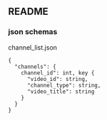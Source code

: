 ## README

### json schemas
channel_list.json
```
{
  "channels": {
    channel_id": int, key {
      "video_id": string,
      "channel_type": string,
      "video_title": string
    }
  }
}
```
